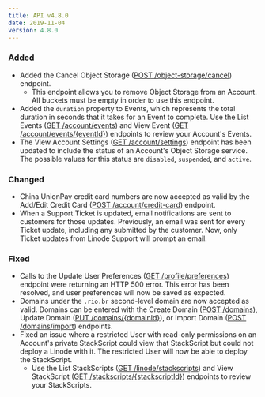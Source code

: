 ```yaml
---
title: API v4.8.0
date: 2019-11-04
version: 4.8.0
---
```


### Added

- Added the Cancel Object Storage ([POST /object-storage/cancel](https://www.linode.com/docs/api/object-storage/#object-storage-cancel)) endpoint.
    - This endpoint allows you to remove Object Storage from an Account. All buckets must be empty in order to use this endpoint.
- Added the `duration` property to Events, which represents the total duration in seconds that it takes for an Event to complete. Use the List Events ([GET /account/events](https://www.linode.com/docs/api/account/#events-list)) and View Event ([GET /account/events/{eventId}](https://www.linode.com/docs/api/account/#event-view)) endpoints to review your Account's Events.
- The View Account Settings ([GET /account/settings](https://www.linode.com/docs/api/account/#account-settings-view)) endpoint has been updated to include the status of an Account's Object Storage service. The possible values for this status are `disabled`, `suspended`, and `active`.

### Changed

- China UnionPay credit card numbers are now accepted as valid by the Add/Edit Credit Card ([POST /account/credit-card](https://www.linode.com/docs/api/account/#card-addedit)) endpoint.
- When a Support Ticket is updated, email notifications are sent to customers for those updates. Previously, an email was sent for every Ticket update, including any submitted by the customer. Now, only Ticket updates from Linode Support will prompt an email.

### Fixed

- Calls to the Update User Preferences ([GET /profile/preferences](https://www.linode.com/docs/api/profile/#logins-list)) endpoint were returning an HTTP 500 error. This error has been resolved, and user preferences will now be saved as expected.
- Domains under the `.rio.br` second-level domain are now accepted as valid. Domains can be entered with the Create Domain ([POST /domains](https://www.linode.com/docs/api/domains/#domain-create)), Update Domain ([PUT /domains/{domainId}](https://www.linode.com/docs/api/domains/#domain-update)), or Import Domain ([POST /domains/import](https://www.linode.com/docs/api/domains/#domain-import)) endpoints.
- Fixed an issue where a restricted User with read-only permissions on an Account's private StackScript could view that StackScript but could not deploy a Linode with it. The restricted User will now be able to deploy the StackScript.
    - Use the List StackScripts ([GET /linode/stackscripts](https://www.linode.com/docs/api/stackscripts/#stackscripts-list)) and View StackScript ([GET /stackscripts/{stackscriptId}](https://www.linode.com/docs/api/stackscripts/#stackscript-view)) endpoints to review your StackScripts.
